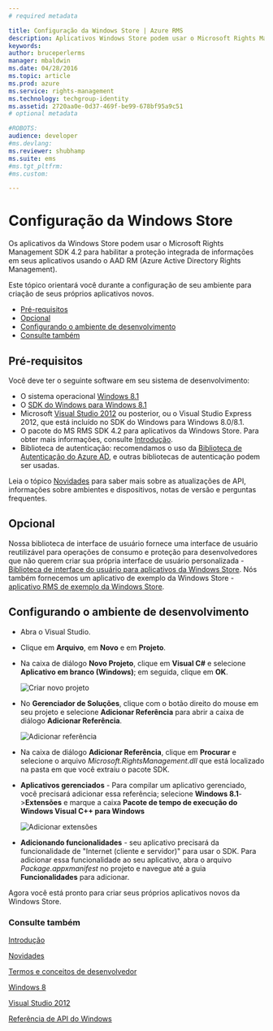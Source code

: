 ```yaml
---
# required metadata

title: Configuração da Windows Store | Azure RMS
description: Aplicativos Windows Store podem usar o Microsoft Rights Management SDK 4.2 para habilitar a proteção integrada de informações em seus aplicativos.
keywords:
author: bruceperlerms
manager: mbaldwin
ms.date: 04/28/2016
ms.topic: article
ms.prod: azure
ms.service: rights-management
ms.technology: techgroup-identity
ms.assetid: 2720aa0e-0d37-469f-be99-678bf95a9c51
# optional metadata

#ROBOTS:
audience: developer
#ms.devlang:
ms.reviewer: shubhamp
ms.suite: ems
#ms.tgt_pltfrm:
#ms.custom:

---
```


# Configuração da Windows Store

Os aplicativos da Windows Store podem usar o Microsoft Rights Management SDK 4.2 para habilitar a proteção integrada de informações em seus aplicativos usando o AAD RM (Azure Active Directory Rights Management).

Este tópico orientará você durante a configuração de seu ambiente para criação de seus próprios aplicativos novos.

-   [Pré-requisitos](#prerequisites)
-   [Opcional](#optional)
-   [Configurando o ambiente de desenvolvimento](#configuring-your-development-environment)
-   [Consulte também](#see-also)

## Pré-requisitos


Você deve ter o seguinte software em seu sistema de desenvolvimento:

-   O sistema operacional [Windows 8.1](http://windows.microsoft.com/en-US/windows-8/meet)
-   O [SDK do Windows para Windows 8.1](https://msdn.microsoft.com/en-us/windows/desktop/bg162891.aspx)
-   Microsoft [Visual Studio 2012](http://www.microsoft.com/visualstudio/eng/products/visual-studio-overview) ou posterior, ou o Visual Studio Express 2012, que está incluído no SDK do Windows para Windows 8.0/8.1.
-   O pacote do MS RMS SDK 4.2 para aplicativos da Windows Store. Para obter mais informações, consulte [Introdução](get-started.md).
-   Biblioteca de autenticação: recomendamos o uso da [Biblioteca de Autenticação do Azure AD](https://msdn.microsoft.com/en-us/library/jj573266.aspx), e outras bibliotecas de autenticação podem ser usadas.

Leia o tópico [Novidades](release-notes.md) para saber mais sobre as atualizações de API, informações sobre ambientes e dispositivos, notas de versão e perguntas frequentes.

## Opcional

Nossa biblioteca de interface de usuário fornece uma interface de usuário reutilizável para operações de consumo e proteção para desenvolvedores que não querem criar sua própria interface de usuário personalizada - [Biblioteca de interface do usuário para aplicativos da Windows Store](https://github.com/AzureAD/rms-sdk-ui-for-windowsstore). Nós também fornecemos um aplicativo de exemplo da Windows Store - [aplicativo RMS de exemplo da Windows Store](https://github.com/AzureADSamples/rms-samples-for-windowsstore).

## Configurando o ambiente de desenvolvimento


-   Abra o Visual Studio.
-   Clique em **Arquivo**, em **Novo** e em **Projeto**.
-   Na caixa de diálogo **Novo Projeto**, clique em **Visual C#** e selecione **Aplicativo em branco (Windows)**; em seguida, clique em **OK**.

    ![Criar novo projeto](../media/winrtsetup-newproj.png)

-   No **Gerenciador de Soluções**, clique com o botão direito do mouse em seu projeto e selecione **Adicionar Referência** para abrir a caixa de diálogo **Adicionar Referência**.

    ![Adicionar referência](../media/winrtsetup-addref.png)

-   Na caixa de diálogo **Adicionar Referência**, clique em **Procurar** e selecione o arquivo *Microsoft.RightsManagement.dll* que está localizado na pasta em que você extraiu o pacote SDK.
-   **Aplicativos gerenciados** - Para compilar um aplicativo gerenciado, você precisará adicionar essa referência; selecione **Windows 8.1**-&gt;**Extensões** e marque a caixa **Pacote de tempo de execução do Windows Visual C++ para Windows**

    ![Adicionar extensões](../media/winrtsetup-refmngr.png)

-   **Adicionando funcionalidades** - seu aplicativo precisará da funcionalidade de "Internet (cliente e servidor)" para usar o SDK. Para adicionar essa funcionalidade ao seu aplicativo, abra o arquivo *Package.appxmanifest* no projeto e navegue até a guia **Funcionalidades** para adicionar.

Agora você está pronto para criar seus próprios aplicativos novos da Windows Store.

### Consulte também

[Introdução](get-started.md)

[Novidades](release-notes.md)

[Termos e conceitos de desenvolvedor](core-concepts.md)

[Windows 8](http://windows.microsoft.com/en-US/windows-8/meet)

[Visual Studio 2012](http://www.microsoft.com/visualstudio/eng/products/visual-studio-overview)

[Referência de API do Windows](/rights-management/sdk/4.2/api/winrt/Microsoft.RightsManagement)


<!--HONumber=May16_HO2-->


